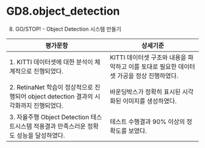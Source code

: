 # GD8.object_detection
8. GO/STOP! - Object Detection 시스템 만들기

|평가문항|상세기준|
|---|---|
|1. KITTI 데이터셋에 대한 분석이 체계적으로 진행되었다.|KITTI 데이터셋 구조와 내용을 파악하고 이를 토대로 필요한 데이터셋 가공을 정상 진행하였다.|
|2. RetinaNet 학습이 정상적으로 진행되어 object detection 결과의 시각화까지 진행되었다.|바운딩박스가 정확히 표시된 시각화된 이미지를 생성하였다.|
|3. 자율주행 Object Detection 테스트시스템 적용결과 만족스러운 정확도 성능을 달성하였다.|테스트 수행결과 90% 이상의 정확도를 보였다.|
